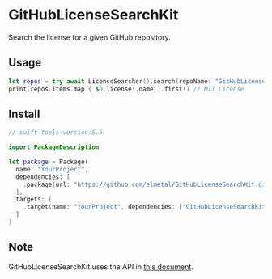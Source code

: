 # GitHubLicenseSearchKit
Search the license for a given GitHub repository.

## Usage
```swift
let repos = try await LicenseSearcher().search(repoName: "GitHubLicenseSearchKit")
print(repos.items.map { $0.license!.name }.first!) // MIT License
```

## Install
```swift
// swift-tools-version:5.5

import PackageDescription

let package = Package(
  name: "YourProject",
  dependencies: [
    .package(url: "https://github.com/elmetal/GitHubLicenseSearchKit.git", .from: "0.0.1")
  ],
  targets: [
    .target(name: "YourProject", dependencies: ["GitHubLicenseSearchKit"])
  ]
)
```

## Note
GitHubLicenseSearchKit uses the API in [this document](https://docs.github.com/en/rest/reference/search).
